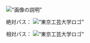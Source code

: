 <html>
<head>
<title>タイトル</title>
</head>
<body>

<img src=“画像ファイルのURL” alt=“画像の説明” />

絶対パス：
<img src=“http://www.t-kougei.ac.jp/img_static/kogeiLogo.png” alt=“東京工芸大学ロゴ” />

相対パス：
<img src=“img_static/kogeiLogo.png” alt=“東京工芸大学ロゴ” />

</body>
</html>
